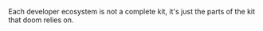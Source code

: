 Each developer ecosystem is not a complete kit, it's just the parts of the kit that doom relies on.
